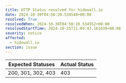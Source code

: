 ```yaml
---
title: HTTP Status resolved for hidewall.io
date: 2024-10-30T04:50:20.534540+00:00
resolved: True
resolvedWhen: 2024-10-30T04:50:20.534552+00:00
resolvedStartTime: 2024-10-25T21:09:43.161639+00:00
severity: notice
affected:
  - hidewall.io
section: issue
---
```


| Expected Statuses | Actual Status  |
|-------------------|----------------|
| 200, 301, 302, 403 | 403 |
